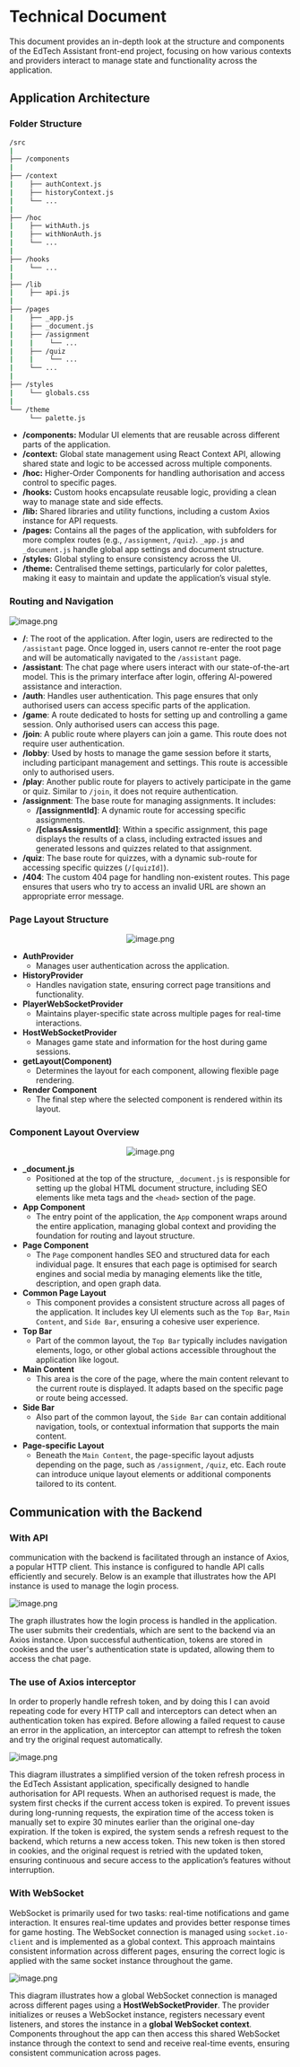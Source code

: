 # Technical Document

This document provides an in-depth look at the structure and components of the EdTech Assistant front-end project, focusing on how various contexts and providers interact to manage state and functionality across the application.

## Application Architecture

### Folder Structure

```bash
/src
|
├── /components
|
├── /context
|    ├── authContext.js
|    ├── historyContext.js
|    └── ...
|
├── /hoc
|    ├── withAuth.js
|    ├── withNonAuth.js
|    └── ...
|
├── /hooks
|    └── ...
|
├── /lib
|    ├── api.js
|
├── /pages
|    ├── _app.js
|    ├── _document.js
|    ├── /assignment
|    |    └── ...
|    ├── /quiz
|    |    └── ...
|    └── ...
|
├── /styles
|    └── globals.css
|
└── /theme
     └── palette.js

```

- **/components:** Modular UI elements that are reusable across different parts of the application.
- **/context:** Global state management using React Context API, allowing shared state and logic to be accessed across multiple components.
- **/hoc:** Higher-Order Components for handling authorisation and access control to specific pages.
- **/hooks:** Custom hooks encapsulate reusable logic, providing a clean way to manage state and side effects.
- **/lib:** Shared libraries and utility functions, including a custom Axios instance for API requests.
- **/pages:** Contains all the pages of the application, with subfolders for more complex routes (e.g., `/assignment`, `/quiz`). `_app.js` and `_document.js` handle global app settings and document structure.
- **/styles:** Global styling to ensure consistency across the UI.
- **/theme:** Centralised theme settings, particularly for color palettes, making it easy to maintain and update the application’s visual style.

### Routing and Navigation

![image.png](../images/image.png)

- **/**: The root of the application. After login, users are redirected to the `/assistant` page. Once logged in, users cannot re-enter the root page and will be automatically navigated to the `/assistant` page.
- **/assistant**: The chat page where users interact with our state-of-the-art model. This is the primary interface after login, offering AI-powered assistance and interaction.
- **/auth**: Handles user authentication. This page ensures that only authorised users can access specific parts of the application.
- **/game**: A route dedicated to hosts for setting up and controlling a game session. Only authorised users can access this page.
- **/join**: A public route where players can join a game. This route does not require user authentication.
- **/lobby**: Used by hosts to manage the game session before it starts, including participant management and settings. This route is accessible only to authorised users.
- **/play**: Another public route for players to actively participate in the game or quiz. Similar to `/join`, it does not require authentication.
- **/assignment**: The base route for managing assignments. It includes:
  - **/[assignmentId]**: A dynamic route for accessing specific assignments.
  - **/[classAssignmentId]**: Within a specific assignment, this page displays the results of a class, including extracted issues and generated lessons and quizzes related to that assignment.
- **/quiz**: The base route for quizzes, with a dynamic sub-route for accessing specific quizzes (`/[quizId]`).
- **/404**: The custom 404 page for handling non-existent routes. This page ensures that users who try to access an invalid URL are shown an appropriate error message.

### Page Layout Structure

<p align="center">
  <img src="../images/image%201.png" alt="image.png">
</p>

- **AuthProvider**
  - Manages user authentication across the application.
- **HistoryProvider**
  - Handles navigation state, ensuring correct page transitions and functionality.
- **PlayerWebSocketProvider**
  - Maintains player-specific state across multiple pages for real-time interactions.
- **HostWebSocketProvider**
  - Manages game state and information for the host during game sessions.
- **getLayout(Component)**
  - Determines the layout for each component, allowing flexible page rendering.
- **Render Component**
  - The final step where the selected component is rendered within its layout.

### Component Layout Overview

<p align="center">
  <img src="../images/image%202.png" alt="image.png">
</p>

- **\_document.js**
  - Positioned at the top of the structure, `_document.js` is responsible for setting up the global HTML document structure, including SEO elements like meta tags and the `<head>` section of the page.
- **App Component**
  - The entry point of the application, the `App` component wraps around the entire application, managing global context and providing the foundation for routing and layout structure.
- **Page Component**
  - The `Page` component handles SEO and structured data for each individual page. It ensures that each page is optimised for search engines and social media by managing elements like the title, description, and open graph data.
- **Common Page Layout**
  - This component provides a consistent structure across all pages of the application. It includes key UI elements such as the `Top Bar`, `Main Content`, and `Side Bar`, ensuring a cohesive user experience.
- **Top Bar**
  - Part of the common layout, the `Top Bar` typically includes navigation elements, logo, or other global actions accessible throughout the application like logout.
- **Main Content**
  - This area is the core of the page, where the main content relevant to the current route is displayed. It adapts based on the specific page or route being accessed.
- **Side Bar**
  - Also part of the common layout, the `Side Bar` can contain additional navigation, tools, or contextual information that supports the main content.
- **Page-specific Layout**
  - Beneath the `Main Content`, the page-specific layout adjusts depending on the page, such as `/assignment`, `/quiz`, etc. Each route can introduce unique layout elements or additional components tailored to its content.

## Communication with the Backend

### With API

communication with the backend is facilitated through an instance of Axios, a popular HTTP client. This instance is configured to handle API calls efficiently and securely. Below is an example that illustrates how the API instance is used to manage the login process.

![image.png](../images/image%203.png)

The graph illustrates how the login process is handled in the application. The user submits their credentials, which are sent to the backend via an Axios instance. Upon successful authentication, tokens are stored in cookies and the user's authentication state is updated, allowing them to access the chat page.

### The use of Axios interceptor

In order to properly handle refresh token, and by doing this I can avoid repeating code for every HTTP call and interceptors can detect when an authentication token has expired. Before allowing a failed request to cause an error in the application, an interceptor can attempt to refresh the token and try the original request automatically.

![image.png](../images/image%204.png)

This diagram illustrates a simplified version of the token refresh process in the EdTech Assistant application, specifically designed to handle authorisation for API requests. When an authorised request is made, the system first checks if the current access token is expired. To prevent issues during long-running requests, the expiration time of the access token is manually set to expire 30 minutes earlier than the original one-day expiration. If the token is expired, the system sends a refresh request to the backend, which returns a new access token. This new token is then stored in cookies, and the original request is retried with the updated token, ensuring continuous and secure access to the application’s features without interruption.

### With WebSocket

WebSocket is primarily used for two tasks: real-time notifications and game interaction. It ensures real-time updates and provides better response times for game hosting. The WebSocket connection is managed using `socket.io-client` and is implemented as a global context. This approach maintains consistent information across different pages, ensuring the correct logic is applied with the same socket instance throughout the game.

![image.png](../images/image%205.png)

This diagram illustrates how a global WebSocket connection is managed across different pages using a **HostWebSocketProvider**. The provider initializes or reuses a WebSocket instance, registers necessary event listeners, and stores the instance in a **global WebSocket context**. Components throughout the app can then access this shared WebSocket instance through the context to send and receive real-time events, ensuring consistent communication across pages.
